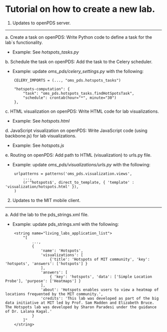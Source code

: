 Tutorial on how to create a new lab.
===================================

1. Updates to openPDS server.
-----------------------------

a. Create a task on openPDS: Write Python code to define a task for the lab`s functionality.
- Example: See *hotspots_tasks.py*

b. Schedule the task on openPDS: Add the task to the Celery scheduler.
- Example: update *oms_pds/celery_settings.py* with the following:

```
    CELERY_IMPORTS = (..., "oms_pds.hotspots_tasks")

    "hotspots-computation": {
        "task": "oms_pds.hotspots_tasks.findHotSpotsTask",
        "schedule": crontab(hour="*", minute="30")
    },
```

c. HTML visualization on openPDS: Write HTML code for lab visualizations.
- Example: See *hotspots.html*

d. JavaScript visualization on openPDS: Write JavaScript code (using backbone.js) for lab visualizations.
- Example: See *hotspots.js*

e. Routing on openPDS: Add path to HTML (visualization) to urls.py file.
- Example: update *oms_pds/visualizations/urls.py* with the following:

```
    urlpatterns = patterns('oms_pds.visualization.views',
        ...,
        (r'^hotspots$', direct_to_template, { 'template' : 'visualization/hotspots.html' }),
    )
```

2. Updates to the MIT mobile client.
-------------------------------------

a. Add the lab to the pds_strings.xml file.
- Example: update pds_strings.xml with the following:

```
    <string name="living_labs_application_list">
		"[
			...,
			{
				'name': 'Hotspots',
				'visualizations': [
					{'title': 'Hotspots of MIT community', 'key': 'hotspots', 'answers': ['hotspots'] }	
				],
				'answers': [ 
					{ 'key': 'hotspots', 'data': ['Simple Location Probe'], 'purpose': ['Heatmaps'] }
				],
				'about': 'Hotspots enables users to view a heatmap of locations frequented by the MIT community.',
				'credits': 'This lab was developed as part of the big data initiative at MIT led by Prof. Sam Madden and Elizabeth Bruce. The Hotspots lab was developed by Sharon Paradesi under the guidance of Dr. Lalana Kagal.'				
			} 
		]"
    </string>
```
